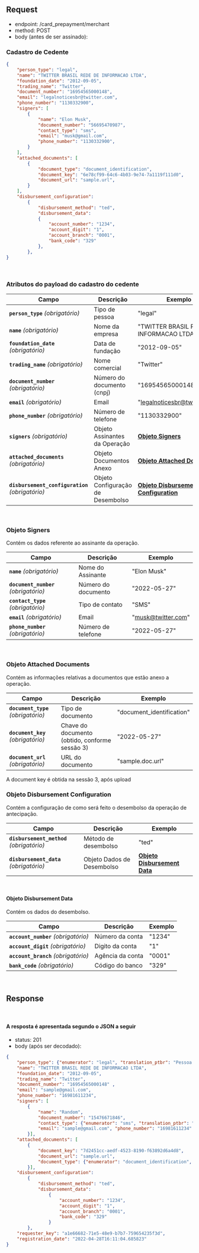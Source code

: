 

## Request

- endpoint: /card_prepayment/merchant
- method: POST
- body (antes de ser assinado):

### Cadastro de Cedente

```json
{
    "person_type": "legal",
    "name": "TWITTER BRASIL REDE DE INFORMACAO LTDA",
    "foundation_date": "2012-09-05",
    "trading_name": "Twitter",
    "document_number": "16954565000148",
    "email": "legalnoticesbr@twitter.com",
    "phone_number": "1130332900",
    "signers": [
        {
            "name": "Elon Musk",
            "document_number": "56695470987",
            "contact_type": "sms",
            "email": "musk@gmail.com",
            "phone_number": "1130332900",
        }
    ],
    "attached_documents": [
        {
            "document_type": "document_identification",
            "document_key": "6e78cf99-64c6-4b03-9e74-7a1119f111d0",
            "document_url": "sample.url",
        }
    ],
    "disbursement_configuration": 
        {
            "disbursement_method": "ted",
            "disbursement_data": 
            {
                "account_number": "1234",
                "account_digit": "1",
                "account_branch": "0001",
                "bank_code": "329"
            },
        },
}
```
<br>


### Atributos do payload do cadastro do cedente
| Campo                           | Descrição                                                                         | Exemplo                                             |
|---------------------------------|-----------------------------------------------------------------------------------|-----------------------------------------------------|
| **`person_type`** _(obrigatório)_  | Tipo de pessoa | "legal"                                            |
| **`name`** _(obrigatório)_  | Nome da empresa | "TWITTER BRASIL REDE DE INFORMACAO LTDA"                                           |
| **`foundation_date`** _(obrigatório)_  | Data de fundação | "2012-09-05"                                          |
| **`trading_name`** _(obrigatório)_  | Nome comercial  | "Twitter"                                           |
| **`document_number`** _(obrigatório)_  | Número do documento (cnpj) | "16954565000148"                                           |
| **`email`** _(obrigatório)_  | Email | "legalnoticesbr@twitter.com"                                           |
| **`phone_number`** _(obrigatório)_  | Número de telefone | "1130332900"                                           |
| **`signers`** _(obrigatório)_ | Objeto Assinantes da Operação                          | **[Objeto Signers](#objeto-signers)** |
| **`attached_documents`** _(obrigatório)_ | Objeto Documentos Anexo                          | **[Objeto Attached Documents](#objeto-attached-documents)** |
| **`disbursement_configuration`** _(obrigatório)_ | Objeto Configuração de Desembolso                          | **[Objeto Disbursement Configuration](#objeto-disbursement-configuration)** |

<br>


### Objeto Signers  <a name=objeto-signers></a>
Contém os dados referente ao assinante da operação.

| Campo                              | Descrição                                  | Exemplo      |
|------------------------------------|--------------------------------------------|--------------|
| **`name`** _(obrigatório)_     | Nome do Assinante | "Elon Musk" |
| **`document_number`** _(obrigatório)_     | Número do documento | "2022-05-27" |
| **`contact_type`** _(obrigatório)_     | Tipo de contato | "SMS" |
| **`email`** _(obrigatório)_     | Email | "musk@twitter.com" |
| **`phone_number`** _(obrigatório)_     | Número de telefone | "2022-05-27" |


<br>

### Objeto Attached Documents  <a name=objeto-signers></a>
Contém as informações relativas a documentos que estão anexo a operação.

| Campo                              | Descrição                                  | Exemplo      |
|------------------------------------|--------------------------------------------|--------------|
| **`document_type`** _(obrigatório)_     | Tipo de documento | "document_identification" |
| **`document_key`** _(obrigatório)_     | Chave do documento (obtido, conforme sessão 3) | "2022-05-27" |
| **`document_url`** _(obrigatório)_     | URL do documento | "sample.doc.url" |
  

A document key é obtida na sessão 3, após upload
<br>


### Objeto Disbursement Configuration  <a name=objeto-signers></a>
Contém a configuração de como será feito o desembolso da operação de antecipação.

| Campo                              | Descrição                                  | Exemplo      |
|------------------------------------|--------------------------------------------|--------------|
| **`disbursement_method`** _(obrigatório)_     | Método de desembolso | "ted" |
| **`disbursement_data`** _(obrigatório)_ | Objeto Dados de Desembolso                          | **[Objeto Disbursement Data](#objeto-disbursement-data)** |   

<br>


#### Objeto Disbursement Data  <a name=objeto-disbursement-data></a>
Contém os dados do desembolso.

| Campo                              | Descrição                                  | Exemplo      |
|------------------------------------|--------------------------------------------|--------------|
| **`account_number`** _(obrigatório)_     | Número da conta | "1234" |
| **`account_digit`** _(obrigatório)_     | Digito da conta | "1" |
| **`account_branch`** _(obrigatório)_     | Agência da conta | "0001" |
| **`bank_code`** _(obrigatório)_     | Código do banco | "329" |
  

<br>




## Response

<br>

#### A resposta é apresentada segundo o JSON a seguir

- status: 201
- body (após ser decodado): 

```json
{
    "person_type": {"enumerator": "legal", "translation_ptbr": "Pessoa Jurídica"},
    "name": "TWITTER BRASIL REDE DE INFORMACAO LTDA",
    "foundation_date": "2012-09-05",
    "trading_name": "Twitter",
    "document_number": "16954565000148" ,
    "email": "sample@gmail.com",
    "phone_number": "16981611234",
    "signers": [
        {
            "name": "Random",
            "document_number": "15476671846",
            "contact_type": {"enumerator": "sms", "translation_ptbr": "SMS"},
            "email": "sample@gmail.com", "phone_number": "16981611234"
        }],
    "attached_documents": [
        {
            "document_key": "7d2451cc-aedf-4523-8190-f63892d6a4d8",
            "document_url": "sample.url",
            "document_type": {"enumerator": "document_identification", "translation_ptbr": "Documento de identificação"}
        }],
    "disbursement_configuration":
        {
            "disbursement_method": "ted",
            "disbursement_data":
                {
                    "account_number": "1234",
                    "account_digit": "1",
                    "account_branch": "0001",
                    "bank_code": "329"
                }
        },
    "requester_key": "a1e66682-71e5-48e9-b7b7-759654235f3d",
    "registration_date": "2022-04-28T16:11:04.685823"
}
```





